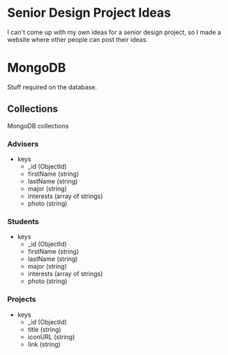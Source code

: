 # Senior Design Project Ideas
I can't come up with my own ideas for a senior design project, so I made a website where other people can post their ideas.

# MongoDB
Stuff required on the database.

## Collections
MongoDB collections

### Advisers
- keys
  - _id (ObjectId)
  - firstName (string)
  - lastName (string)
  - major (string)
  - interests (array of strings)
  - photo (string)

### Students
- keys
  - _id (ObjectId)
  - firstName (string)
  - lastName (string)
  - major (string)
  - interests (array of strings)
  - photo (string)

### Projects
- keys
  - _id (ObjectId)
  - title (string)
  - iconURL (string)
  - link (string)
